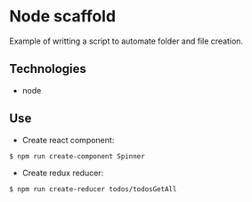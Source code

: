 # Node scaffold

Example of writting a script to automate folder and file creation.

## Technologies

- node

## Use

- Create react component:

```bash
$ npm run create-component Spinner
```

- Create redux reducer:

```bash
$ npm run create-reducer todos/todosGetAll
```
